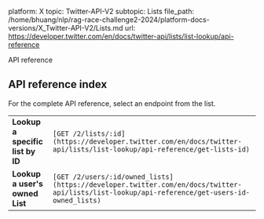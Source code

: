 platform: X
topic: Twitter-API-V2
subtopic: Lists
file_path: /home/bhuang/nlp/rag-race-challenge2-2024/platform-docs-versions/X_Twitter-API-V2/Lists.md
url: https://developer.twitter.com/en/docs/twitter-api/lists/list-lookup/api-reference

API reference

## API reference index

For the complete API reference, select an endpoint from the list.  
  

|     |     |
| --- | --- |
| **Lookup a specific list by ID** | `[GET /2/lists/:id](https://developer.twitter.com/en/docs/twitter-api/lists/list-lookup/api-reference/get-lists-id)` |
| **Lookup a user's owned List** | `[GET /2/users/:id/owned_lists](https://developer.twitter.com/en/docs/twitter-api/lists/list-lookup/api-reference/get-users-id-owned_lists)` |